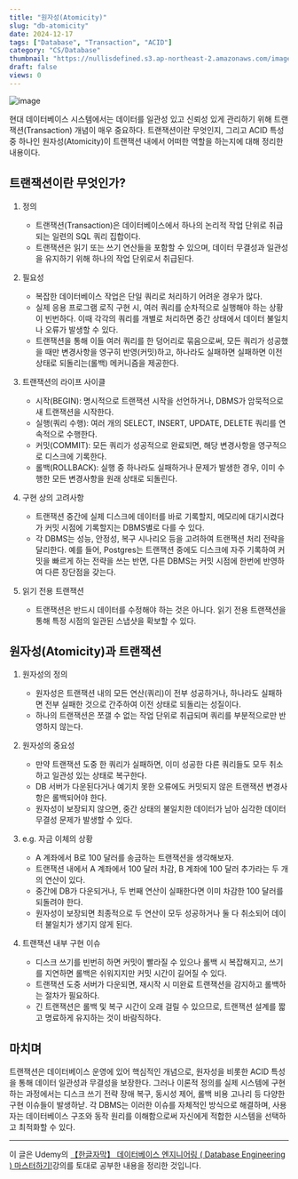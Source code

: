 ```yaml
---
title: "원자성(Atomicity)"
slug: "db-atomicity"
date: 2024-12-17
tags: ["Database", "Transaction", "ACID"]
category: "CS/Database"
thumbnail: "https://nullisdefined.s3.ap-northeast-2.amazonaws.com/images/88e92252f66502104df6a92c90e799cb.png"
draft: false
views: 0
---
```

![image](https://nullisdefined.s3.ap-northeast-2.amazonaws.com/images/88e92252f66502104df6a92c90e799cb.png)


현대 데이터베이스 시스템에서는 데이터를 일관성 있고 신뢰성 있게 관리하기 위해 트랜잭션(Transaction) 개념이 매우 중요하다. 트랜잭션이란 무엇인지, 그리고 ACID 특성 중 하나인 원자성(Atomicity)이 트랜잭션 내에서 어떠한 역할을 하는지에 대해 정리한 내용이다.

## 트랜잭션이란 무엇인가?

1. 정의
	- 트랜잭션(Transaction)은 데이터베이스에서 하나의 논리적 작업 단위로 취급되는 일련의 SQL 쿼리 집합이다.
	- 트랜잭션은 읽기 또는 쓰기 연산들을 포함할 수 있으며, 데이터 무결성과 일관성을 유지하기 위해 하나의 작업 단위로서 취급된다.
	
2. 필요성
	- 복잡한 데이터베이스 작업은 단일 쿼리로 처리하기 어려운 경우가 많다.
	- 실제 응용 프로그램 로직 구현 시, 여러 쿼리를 순차적으로 실행해야 하는 상황이 빈번하다. 이때 각각의 쿼리를 개별로 처리하면 중간 상태에서 데이터 불일치나 오류가 발생할 수 있다.
	- 트랜잭션을 통해 이들 여러 쿼리를 한 덩어리로 묶음으로써, 모든 쿼리가 성공했을 때만 변경사항을 영구히 반영(커밋)하고, 하나라도 실패하면 실패하면 이전 상태로 되돌리는(롤백) 메커니즘을 제공한다.
	
3. 트랜잭션의 라이프 사이클
	- 시작(BEGIN): 명시적으로 트랜잭션 시작을 선언하거나, DBMS가 암묵적으로 새 트랜잭션을 시작한다.
	- 실행(쿼리 수행): 여러 개의 SELECT, INSERT, UPDATE, DELETE 쿼리를 연속적으로 수행한다.
	- 커밋(COMMIT): 모든 쿼리가 성공적으로 완료되면, 해당 변경사항을 영구적으로 디스크에 기록한다.
	- 롤백(ROLLBACK): 실행 중 하나라도 실패하거나 문제가 발생한 경우, 이미 수행한 모든 변경사항을 원래 상태로 되돌린다.
	
4. 구현 상의 고려사항
	- 트랜잭션 중간에 실제 디스크에 데이터를 바로 기록할지, 메모리에 대기시켰다가 커밋 시점에 기록할지는 DBMS별로 다를 수 있다.
	- 각 DBMS는 성능, 안정성, 복구 시나리오 등을 고려하여 트랜잭션 처리 전략을 달리한다. 예를 들어, Postgres는 트랜잭션 중에도 디스크에 자주 기록하여 커밋을 빠르게 하는 전략을 쓰는 반면, 다른 DBMS는 커밋 시점에 한번에 반영하여 다른 장단점을 갖는다.
	
5. 읽기 전용 트랜잭션
	- 트랜잭션은 반드시 데이터를 수정해야 하는 것은 아니다. 읽기 전용 트랜잭션을 통해 특정 시점의 일관된 스냅샷을 확보할 수 있다.
	
## 원자성(Atomicity)과 트랜잭션

1. 원자성의 정의
	- 원자성은 트랜잭션 내의 모든 연산(쿼리)이 전부 성공하거나, 하나라도 실패하면 전부 실패한 것으로 간주하여 이전 상태로 되돌리는 성질이다.
	- 하나의 트랜잭션은 쪼갤 수 없는 작업 단위로 취급되며 쿼리를 부분적으로만 반영하지 않는다.
	
2. 원자성의 중요성
	- 만약 트랜잭션 도중 한 쿼리가 실패하면, 이미 성공한 다른 쿼리들도 모두 취소하고 일관성 있는 상태로 복구한다.
	- DB 서버가 다운된다거나 예기치 못한 오류에도 커밋되지 않은 트랜잭션 변경사항은 롤백되어야 한다.
	- 원자성이 보장되지 않으면, 중간 상태의 불일치한 데이터가 남아 심각한 데이터 무결성 문제가 발생할 수 있다.
	
3. e.g. 자금 이체의 상황
	- A 계좌에서 B로 100 달러를 송금하는 트랜잭션을 생각해보자.
	- 트랜잭션 내에서 A 계좌에서 100 달러 차감, B 계좌에 100 달러 추가라는 두 개의 연산이 있다.
	- 중간에 DB가 다운되거나, 두 번째 연산이 실패한다면 이미 차감한 100 달러를 되돌려야 한다.
	- 원자성이 보장되면 최종적으로 두 연산이 모두 성공하거나 둘 다 취소되어 데이터 불일치가 생기지 않게 된다.
	
4. 트랜잭션 내부 구현 이슈
	- 디스크 쓰기를 빈번히 하면 커밋이 빨라질 수 있으나 롤백 시 복잡해지고, 쓰기를 지연하면 롤백은 쉬워지지만 커밋 시간이 길어질 수 있다.
	- 트랜잭션 도중 서버가 다운되면, 재시작 시 미완료 트랜잭션을 감지하고 롤백하는 절차가 필요하다.
	- 긴 트랜잭션은 롤백 및 복구 시간이 오래 걸릴 수 있으므로, 트랜잭션 설계를 짧고 명료하게 유지하는 것이 바람직하다.

## 마치며

트랜잭션은 데이터베이스 운영에 있어 핵심적인 개념으로, 원자성을 비롯한 ACID 특성을 통해 데이터 일관성과 무결성을 보장한다. 그러나 이론적 정의를 실제 시스템에 구현하는 과정에서는 디스크 쓰기 전략 장애 복구, 동시성 제어, 롤백 비용 고나리 등 다양한 구현 이슈들이 발생하낟. 각 DBMS는 이러한 이슈를 자체적인 방식으로 해결하며, 사용자는 데이터베이스 구조와 동작 원리를 이해함으로써 자신에게 적합한 시스템을 선택하고 최적화할 수 있다.

---
이 글은 Udemy의 [【한글자막】 데이터베이스 엔지니어링 ( Database Engineering ) 마스터하기!](https://www.udemy.com/course/database-engineering-korean/)강의를 토대로 공부한 내용을 정리한 것입니다.